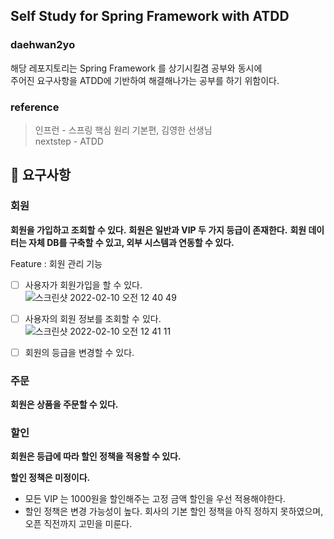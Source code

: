 ## Self Study for Spring Framework with ATDD
### daehwan2yo  
해당 레포지토리는 Spring Framework 를 상기시킬겸 공부와 동시에  
주어진 요구사항을 ATDD에 기반하여 해결해나가는 공부를 하기 위함이다.


### reference
> 인프런 - 스프링 핵심 원리 기본편, 김영한 선생님  
> nextstep - ATDD

## 🚀 요구사항

### 회원
**회원을 가입하고 조회할 수 있다.**
**회원은 일반과 VIP 두 가지 등급이 존재한다.**
**회원 데이터는 자체 DB를 구축할 수 있고, 외부 시스템과 연동할 수 있다.**

Feature : 회원 관리 기능
- [ ] 사용자가 회원가입을 할 수 있다.  
![스크린샷 2022-02-10 오전 12 40 49](https://user-images.githubusercontent.com/26921986/153235539-42dd8685-233f-45a0-8a42-c6f38140862b.png)

- [ ] 사용자의 회원 정보를 조회할 수 있다.  
![스크린샷 2022-02-10 오전 12 41 11](https://user-images.githubusercontent.com/26921986/153235645-fa5fb29f-72e7-47c3-bf1b-465bbd1230b0.png)

- [ ] 회원의 등급을 변경할 수 있다.


### 주문
**회원은 상품을 주문할 수 있다.**

### 할인
**회원은 등급에 따라 할인 정책을 적용할 수 있다.**

**할인 정책은 미정이다.**
- 모든 VIP 는 1000원을 할인해주는 고정 금액 할인을 우선 적용해야한다.
- 할인 정책은 변경 가능성이 높다. 회사의 기본 할인 정책을 아직 정하지 못하였으며, 오픈 직전까지 고민을 미룬다.
